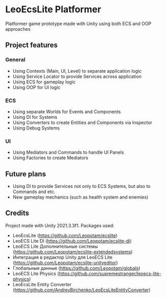 # LeoEcsLite Platformer

Platformer game prototype made with Unity using both ECS and OOP approaches

## Project features

### General

- Using Contexts (Main, UI, Level) to separate application logic
- Using Service Locator to provide Services across application
- Using ECS for gameplay logic
- Using OOP for UI logic

### ECS
- Using separate Worlds for Events and Components
- Using DI for Systems
- Using Converters to create Entities and Components via Inspector
- Using Debug Systems

### UI
- Using Mediators and Commands to handle UI Panels
- Using Factories to create Mediators

## Future plans

- Using DI to provide Services not only to ECS Systems, but also to Commands and etc.
- New gameplay mechanics (such as health system and enemies)

## Credits

Project made with Unity 2021.3.3f1. Packages used: 

- LeoEcsLite (https://github.com/Leopotam/ecslite)
- LeoECS Lite DI (https://github.com/Leopotam/ecslite-di)
- LeoECS Lite Дополнительные системы (https://github.com/Leopotam/ecslite-extendedsystems)
- Интеграция в редактор Unity для LeoECS Lite (https://github.com/Leopotam/ecslite-unityeditor)
- Глобальные данные (https://github.com/Leopotam/globals)
- LeoECS Lite Physics (https://github.com/supremestranger/leoecs-lite-physics)
- LeoEcsLite Entity Converter (https://github.com/AndreyBirchenko/LeoEcsLiteEntityConverter)
